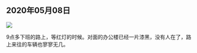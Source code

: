 ## 2020年05月08日

<div class="img-wrapper padding-top padding-bottom">
    <img src="img/2020.05.08.jpg" class="width-fifty  " />
</div>

9点多下班的路上，等红灯的时候。对面的办公楼已经一片漆黑，没有人在了，路上来往的车辆也寥寥无几。

